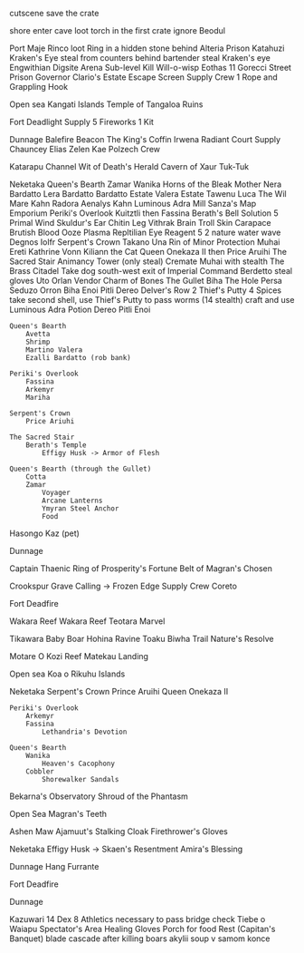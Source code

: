 cutscene
    save the crate

shore
    enter cave
        loot torch in the first crate 
        ignore Beodul

Port Maje
    Rinco
    loot Ring in a hidden stone behind Alteria
    Prison
    Katahuzi
    Kraken's Eye
        steal from counters behind bartender
        steal Kraken's eye
    Engwithian Digsite
    Arena Sub-level
        Kill Will-o-wisp
        Eothas 11
    Gorecci Street
    Prison
    Governor Clario's Estate
    Escape Screen
        Supply
            Crew
            1 Rope and Grappling Hook

Open sea
    Kangati Islands
        Temple of Tangaloa Ruins

Fort Deadlight
    Supply
        5 Fireworks
        1 Kit

Dunnage
    Balefire Beacon
    The King's Coffin
        Irwena
    Radiant Court
    Supply
        Chauncey
        Elias Zelen
        Kae Polzech
        Crew

Katarapu Channel
    Wit of Death's Herald
    Cavern of Xaur Tuk-Tuk

Neketaka
    Queen's Bearth
        Zamar
        Wanika
            Horns of the Bleak Mother
        Nera Bardatto
        Lera Bardatto
        Bardatto Estate
        Valera Estate
        Tawenu
        Luca
        The Wil Mare
            Kahn
            Radora
            Aenalys
            Kahn
        Luminous Adra Mill
        Sanza's Map Emporium
    Periki's Overlook
        Kuitztli then Fassina
            Berath's Bell
            Solution 5
            Primal Wind
            Skuldur's Ear
            Chitin Leg
            Vithrak Brain
            Troll Skin
            Carapace
            Brutish Blood
            Ooze Plasma
            Repltilian Eye
            Reagent 5
            2 nature water wave
        Degnos
        Iolfr
    Serpent's Crown
        Takano
        Una
            Rin of Minor Protection
        Muhai
        Ereti
            Kathrine Vonn Kiliann the Cat
        Queen Onekaza II then Price Aruihi
    The Sacred Stair
        Animancy Tower (only steal)
        Cremate Muhai with stealth
    The Brass Citadel
        Take dog south-west exit of Imperial Command
        Berdetto steal gloves
        Uto
        Orlan Vendor
            Charm of Bones
    The Gullet
        Biha
        The Hole
            Persa
            Seduzo
            Orron
        Biha
        Enoi
        Pitli
        Dereo
        Delver's Row
            2 Thief's Putty
            4 Spices
            take second shell, use Thief's Putty to pass worms (14 stealth)
            craft and use Luminous Adra Potion
        Dereo
        Pitli
        Enoi
    
    Queen's Bearth
        Avetta
        Shrimp
        Martino Valera
        Ezalli Bardatto (rob bank)
    
    Periki's Overlook
        Fassina
        Arkemyr
        Mariha

    Serpent's Crown
        Price Ariuhi

    The Sacred Stair
        Berath's Temple
            Effigy Husk -> Armor of Flesh

    Queen's Bearth (through the Gullet)
        Cotta
        Zamar
            Voyager
            Arcane Lanterns
            Ymyran Steel Anchor
            Food

Hasongo
    Kaz (pet)

Dunnage

Captain Thaenic
    Ring of Prosperity's Fortune
    Belt of Magran's Chosen

Crookspur
    Grave Calling -> Frozen Edge
    Supply
        Crew
            Coreto

Fort Deadfire

Wakara Reef
    Wakara Reef
    Teotara Marvel

Tikawara
    Baby Boar
    Hohina Ravine
    Toaku Biwha Trail
        Nature's Resolve

Motare O Kozi
    Reef
    Matekau Landing

Open sea
    Koa o Rikuhu Islands

Neketaka
    Serpent's Crown
        Prince Aruihi
        Queen Onekaza II

    Periki's Overlook
        Arkemyr
        Fassina
            Lethandria's Devotion

    Queen's Bearth
        Wanika
            Heaven's Cacophony
        Cobbler
            Shorewalker Sandals

Bekarna's Observatory
    Shroud of the Phantasm

Open Sea
    Magran's Teeth

Ashen Maw
    Ajamuut's Stalking Cloak
    Firethrower's Gloves

Neketaka
    Effigy Husk -> Skaen's Resentment
    Amira's Blessing

Dunnage
    Hang Furrante

Fort Deadfire

Dunnage 

Kazuwari
    14 Dex 8 Athletics necessary to pass bridge check
    Tiebe o Waiapu
    Spectator's Area
        Healing Gloves
        Porch for food
        Rest (Capitan's Banquet)
    blade cascade after killing boars
    akylii soup v samom konce